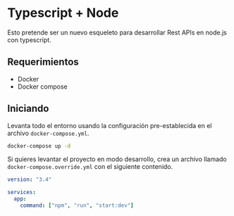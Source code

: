 # Typescript + Node

Esto pretende ser un nuevo esqueleto para desarrollar Rest APIs en node.js
con typescript.

## Requerimientos

- Docker
- Docker compose

## Iniciando

Levanta todo el entorno usando la configuración pre-establecida en el archivo
`docker-compose.yml`.

```bash
docker-compose up -d
```

Si quieres levantar el proyecto en modo desarrollo, crea un archivo llamado
`docker-compose.override.yml` con el siguiente contenido.

```yaml
version: "3.4"

services:
  app:
    command: ["npm", "run", "start:dev"]
```
